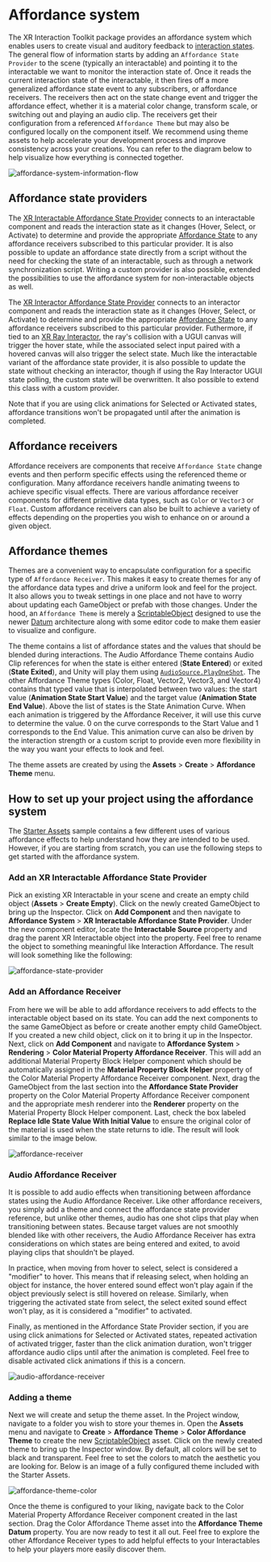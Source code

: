 # Affordance system

The XR Interaction Toolkit package provides an affordance system which enables users to create visual and auditory feedback to [interaction states](architecture.md#states). The general flow of information starts by adding an `Affordance State Provider` to the scene (typically an interactable) and pointing it to the interactable we want to monitor the interaction state of. Once it reads the current interaction state of the interactable, it then fires off a more generalized affordance state event to any subscribers, or affordance receivers. The receivers then act on the state change event and trigger the affordance effect, whether it is a material color change, transform scale, or switching out and playing an audio clip. The receivers get their configuration from a referenced `Affordance Theme` but may also be configured locally on the component itself. We recommend using theme assets to help accelerate your development process and improve consistency across your creations. You can refer to the diagram below to help visualize how everything is connected together.

![affordance-system-information-flow](images/affordance-system-information-flow.svg)

## Affordance state providers

The [XR Interactable Affordance State Provider](xr-interactable-affordance-state-provider.md) connects to an interactable component and reads the interaction state as it changes (Hover, Select, or Activate) to determine and provide the appropriate [Affordance State](xref:UnityEngine.XR.Interaction.Toolkit.AffordanceSystem.State.AffordanceStateShortcuts) to any affordance receivers subscribed to this particular provider. It is also possible to update an affordance state directly from a script without the need for checking the state of an interactable, such as through a network synchronization script. Writing a custom provider is also possible, extended the possibilities to use the affordance system for non-interactable objects as well.

The [XR Interactor Affordance State Provider](xr-interactor-affordance-state-provider.md) connects to an interactor component and reads the interaction state as it changes (Hover, Select, or Activate) to determine and provide the appropriate [Affordance State](xref:UnityEngine.XR.Interaction.Toolkit.AffordanceSystem.State.AffordanceStateShortcuts) to any affordance receivers subscribed to this particular provider. Futhermore, if tied to an [XR Ray Interactor](xr-ray-interactor.md), the ray's collision with a UGUI canvas will trigger the hover state, while the associated select input paired with a hovered canvas will also trigger the select state. Much like the interactable variant of the affordance state provider, it is also possible to update the state without checking an interactor, though if using the Ray Interactor UGUI state polling, the custom state will be overwritten. It also possible to extend this class with a custom provider.

Note that if you are using click animations for Selected or Activated states, affordance transitions won't be propagated until after the animation is completed.

## Affordance receivers

Affordance receivers are components that receive `Affordance State` change events and then perform specific effects using the referenced theme or configuration. Many affordance receivers handle animating tweens to achieve specific visual effects. There are various affordance receiver components for different primitive data types, such as `Color` or `Vector3` or `Float`. Custom affordance receivers can also be built to achieve a variety of effects depending on the properties you wish to enhance on or around a given object.

## Affordance themes

Themes are a convenient way to encapsulate configuration for a specific type of `Affordance Receiver`. This makes it easy to create themes for any of the affordance data types and drive a uniform look and feel for the project. It also allows you to tweak settings in one place and not have to worry about updating each GameObject or prefab with those changes. Under the hood, an `Affordance Theme` is merely a [ScriptableObject](https://docs.unity3d.com/Manual/class-ScriptableObject.html) designed to use the newer [Datum](https://docs.unity3d.com/Packages/com.unity.xr.core-utils@2.2/api/Unity.XR.CoreUtils.Datums.Datum-1.html) architecture along with some editor code to make them easier to visualize and configure.

The theme contains a list of affordance states and the values that should be blended during interactions. The Audio Affordance Theme contains Audio Clip references for when the state is either entered (**State Entered**) or exited (**State Exited**), and Unity will play them using [`AudioSource.PlayOneShot`](https://docs.unity3d.com/ScriptReference/AudioSource.PlayOneShot.html). The other Affordance Theme types (Color, Float, Vector2, Vector3, and Vector4) contains that typed value that is interpolated between two values: the start value (**Animation State Start Value**) and the target value (**Animation State End Value**). Above the list of states is the State Animation Curve. When each animation is triggered by the Affordance Receiver, it will use this curve to determine the value. 0 on the curve corresponds to the Start Value and 1 corresponds to the End Value. This animation curve can also be driven by the interaction strength or a custom script to provide even more flexibility in the way you want your effects to look and feel.

The theme assets are created by using the **Assets** &gt; **Create** &gt; **Affordance Theme** menu.

## How to set up your project using the affordance system

The [Starter Assets](samples-starter-assets.md) sample contains a few different uses of various affordance effects to help understand how they are intended to be used. However, if you are starting from scratch, you can use the following steps to get started with the affordance system.

### Add an XR Interactable Affordance State Provider

Pick an existing XR Interactable in your scene and create an empty child object (**Assets** &gt; **Create Empty**). Click on the newly created GameObject to bring up the Inspector. Click on **Add Component** and then navigate to **Affordance System** &gt; **XR Interactable Affordance State Provider**. Under the new component editor, locate the **Interactable Source** property and drag the parent XR Interactable object into the property. Feel free to rename the object to something meaningful like Interaction Affordance. The result will look something like the following:

![affordance-state-provider](images/affordance-state-provider.png)

### Add an Affordance Receiver

From here we will be able to add affordance receivers to add effects to the interactable object based on its state. You can add the next components to the same GameObject as before or create another empty child GameObject. If you created a new child object, click on it to bring it up in the Inspector. Next, click on **Add Component** and navigate to **Affordance System** &gt; **Rendering** &gt; **Color Material Property Affordance Receiver**. This will add an additional Material Property Block Helper component which should be automatically assigned in the **Material Property Block Helper** property of the Color Material Property Affordance Receiver component. Next, drag the GameObject from the last section into the **Affordance State Provider** property on the Color Material Property Affordance Receiver component and the appropriate mesh renderer into the **Renderer** property on the Material Property Block Helper component. Last, check the box labeled **Replace Idle State Value With Initial Value** to ensure the original color of the material is used when the state returns to idle. The result will look similar to the image below.

![affordance-receiver](images/affordance-receiver.png)

### Audio Affordance Receiver

It is possible to add audio effects when transitioning between affordance states using the Audio Affordance Receiver.
Like other affordance receivers, you simply add a theme and connect the affordance state provider reference, but unlike other themes, audio has one shot clips that play when transitioning between states. Because target values are not smoothly blended like with other receivers, the Audio Affordance Receiver has extra considerations on which states are being entered and exited, to avoid playing clips that shouldn't be played.

In practice, when moving from hover to select, select is considered a "modifier" to hover. This means that if releasing select, when holding an object for instance, the hover entered sound effect won't play again if the object previously select is still hovered on release. Similarly, when triggering the activated state from select, the select exited sound effect won't play, as it is considered a "modifier" to activated.

Finally, as mentioned in the Affordance State Provider section, if you are using click animations for Selected or Activated states, repeated activation of activated trigger, faster than the click animation duration, won't trigger affordance audio clips until after the animation is completed. Feel free to disable activated click animations if this is a concern.

![audio-affordance-receiver](images/audio-affordance-receiver.png)

### Adding a theme

Next we will create and setup the theme asset. In the Project window, navigate to a folder you wish to store your themes in. Open the **Assets** menu and navigate to **Create** &gt; **Affordance Theme** &gt; **Color Affordance Theme** to create the new [ScriptableObject](https://docs.unity3d.com/Manual/class-ScriptableObject.html) asset. Click on the newly created theme to bring up the Inspector window. By default, all colors will be set to black and transparent. Feel free to set the colors to match the aesthetic you are looking for. Below is an image of a fully configured theme included with the Starter Assets.

![affordance-theme-color](images/affordance-theme-color.png)

Once the theme is configured to your liking, navigate back to the Color Material Property Affordance Receiver component created in the last section. Drag the Color Affordance Theme asset into the **Affordance Theme Datum** property. You are now ready to test it all out. Feel free to explore the other Affordance Receiver types to add helpful effects to your Interactables to help your players more easily discover them.